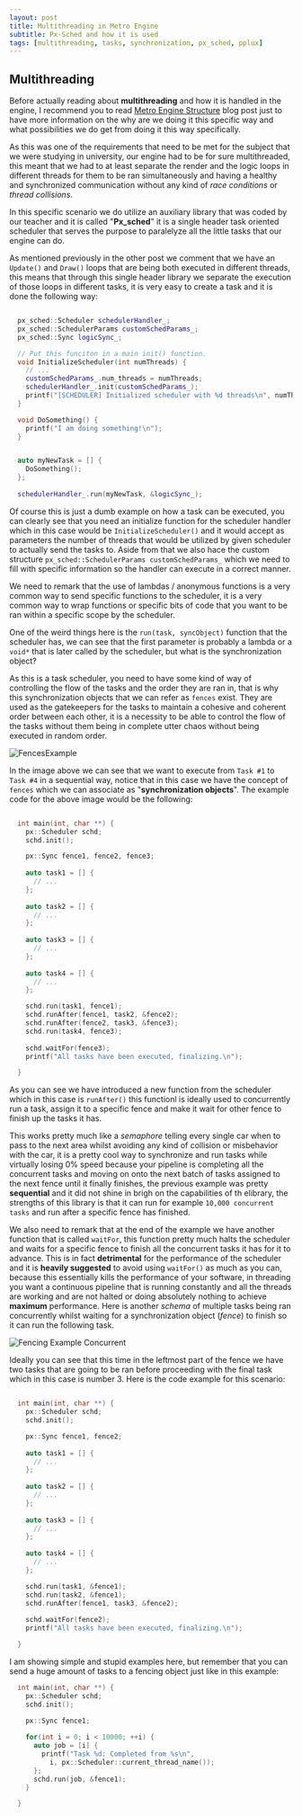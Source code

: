 ```yaml
---
layout: post
title: Multithreading in Metro Engine
subtitle: Px-Sched and how it is used
tags: [multithreading, tasks, synchronization, px_sched, pplux]
---
```


## Multithreading <Px-Scheduler>
  
  Before actually reading about **multithreading** and how it is handled in the engine, I recommend you to read [Metro Engine Structure](https://metro-engine.github.io/2021-05-13-Metro_Engine_Structure/)  blog post just to have more information on the why are we doing it this specific way and what possibilities we do get from doing it this way specifically.

  As this was one of the requirements that need to be met for the subject that we were studying in university, our engine had to be for sure multithreaded, this meant that we had to at least separate the render and the logic loops in different threads for them to be ran simultaneously and having a healthy and synchronized communication without any kind of _race conditions_ or _thread collisions_.
  
  In this specific scenario we do utilize an auxiliary library that was coded by our teacher and it is called "**Px_sched**" it is a single header task oriented scheduler that serves the purpose to paralelyze all the little tasks that our engine can do.
  
  As mentioned previously in the other post we comment that we have an `Update()` and `Draw()` loops that are being both executed in different threads, this means that through this single header library we separate the execution of those loops in different tasks, it is very easy to create a task and it is done the following way:

```cpp

  px_sched::Scheduler schedulerHandler_;
  px_sched::SchedulerParams customSchedParams_;
  px_sched::Sync logicSync_;

  // Put this funciton in a main init() function.
  void InitializeScheduler(int numThreads) {
    // ...
    customSchedParams_.num_threads = numThreads;
    schedulerHandler_.init(customSchedParams_);
    printf("[SCHEDULER] Initialized scheduler with %d threads\n", numThreads);
  }

  void DoSomething() {
    printf("I am doing something!\n");
  }


  auto myNewTask = [] {
    DoSomething();
  };
  
  schedulerHandler_.run(myNewTask, &logicSync_);


```
  
  Of course this is just a dumb example on how a task can be executed, you can clearly see that you need an initialize function for the scheduler handler which in this case would be `InitializeScheduler()` and it would accept as parameters the number of threads that would be utilized by given scheduler to actually send the tasks to. Aside from that we also hace the custom structure `px_sched::SchedulerParams customSchedParams_` which we need to fill with specific information so the handler can execute in a correct manner.
  
  We need to remark that the use of lambdas / anonymous functions is a very common way to send specific functions to the scheduler, it is a very common way to wrap functions or specific bits of code that you want to be ran within a specific scope by the scheduler.
  
  One of the weird things here is the `run(task, syncObject)` function that the scheduler has, we can see that the first parameter is probably a lambda or a `void*` that is later called by the scheduler, but what is the synchronization object?
  
  As this is a task scheduler, you need to have some kind of way of controlling the flow of the tasks and the order they are ran in, that is why this synchronization objects that we can refer as `fences` exist. They are used as the gatekeepers for the tasks to maintain a cohesive and coherent order between each other, it is a necessity to be able to control the flow of the tasks without them being in complete utter chaos without being executed in random order.
  
  ![FencesExample](https://i.imgur.com/wpes1Tt.png)
  
    
  In the image above we can see that we want to execute from `Task #1` to `Task #4` in a sequential way, notice that in this case we have the concept of `fences` which we can associate as "**synchronization objects**". The example code for the above image would be the following:

```cpp

  int main(int, char **) {
    px::Scheduler schd;
    schd.init();

    px::Sync fence1, fence2, fence3;
    
    auto task1 = [] {
      // ...
    };
    
    auto task2 = [] {
      // ...
    };
    
    auto task3 = [] {
      // ...
    };
    
    auto task4 = [] {
      // ...
    };

    schd.run(task1, fence1);
    schd.runAfter(fence1, task2, &fence2);
    schd.runAfter(fence2, task3, &fence3);
    schd.run(task4, fence3);
    
    schd.waitFor(fence3);
    printf("All tasks have been executed, finalizing.\n");

  }

```

  As you can see we have introduced a new function from the scheduler which in this case is `runAfter()` this functionl is ideally used to concurrently run a task, assign it to a specific fence and make it wait for other fence to finish up the tasks it has.
  
  This works pretty much like a _semaphore_ telling every single car when to pass to the next area whilst avoiding any kind of collision or misbehavior with the car, it is a pretty cool way to synchronize and run tasks while virtually losing 0% speed because your pipeline is completing all the concurrent tasks and moving on onto the next batch of tasks assigned to the next fence until it finally finishes, the previous example was pretty **sequential** and it did not shine in brigh on the capabilities of th elibrary, the strengths of this library is that it can run for example `10,000 concurrent tasks` and run after a specific fence has finished.
  
   We also need to remark that at the end of the example we have another function that is called `waitFor`, this function pretty much halts the scheduler and waits for a specific fence to finish all the concurrent tasks it has for it to advance. This is in fact **detrimental** for the performance of the scheduler and it is **heavily suggested** to avoid using `waitFor()` as much as you can, because this essentially kills the performance of your software, in threading you want a continuous pipeline that is running constantly and all the threads are working and are not halted or doing absolutely nothing to achieve **maximum** performance. Here is another _schema_ of multiple tasks being ran concurrently whilst waiting for a synchronization object (_fence_) to finish so it can run the following task.

![Fencing Example Concurrent](https://i.imgur.com/XktMhcm.png)

  Ideally you can see that this time in the leftmost part of the fence we have two tasks that are going to be ran before proceeding with the final task which in this case is number 3. Here is the code example for this scenario:

```cpp

  int main(int, char **) {
    px::Scheduler schd;
    schd.init();

    px::Sync fence1, fence2;
    
    auto task1 = [] {
      // ...
    };
    
    auto task2 = [] {
      // ...
    };
    
    auto task3 = [] {
      // ...
    };
    
    auto task4 = [] {
      // ...
    };

    schd.run(task1, &fence1);
    schd.run(task2, &fence1);
    schd.runAfter(fence1, task3, &fence2);
    
    schd.waitFor(fence2);
    printf("All tasks have been executed, finalizing.\n");

  }

```

  I am showing simple and stupid examples here, but remember that you can send a huge amount of tasks to a fencing object just like in this example:

```cpp
  int main(int, char **) {
    px::Scheduler schd;
    schd.init();

    px::Sync fence1;
    
    for(int i = 0; i < 10000; ++i) {
      auto job = [i] {
        printf("Task %d: Completed from %s\n",
          i, px::Scheduler::current_thread_name());
      };
      schd.run(job, &fence1);
    }

  }

```
  
  
